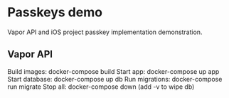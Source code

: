 # Passkeys demo
Vapor API and iOS project passkey implementation demonstration.

## Vapor API

Build images: docker-compose build
Start app: docker-compose up app
Start database: docker-compose up db
Run migrations: docker-compose run migrate
Stop all: docker-compose down (add -v to wipe db)

